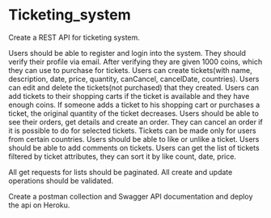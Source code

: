 # Ticketing_system
Create a REST API for ticketing system.

Users should be able to register and login into the system. They should verify their profile via email. After verifying they are given 1000 coins, which they can use to purchase for tickets.
Users can create tickets(with name, description, date, price, quantity, canCancel, cancelDate, countries).
Users can edit and delete the tickets(not purchased) that they created.
Users can add tickets to their shopping carts if the ticket is available and they have enough coins.
If someone adds a ticket to his shopping cart or purchases a ticket, the original quantity of the ticket decreases.
Users should be able to see their orders, get details and create an order. They can cancel an order if it is possible to do for selected tickets.
Tickets can be made only for users from certain countries.
Users should be able to like or unlike a ticket.
Users should be able to add comments on tickets.
Users can get the list of tickets filtered by ticket attributes, they can sort it by like count, date, price.




All get requests for lists should be paginated.
All create and update operations should be validated.

Create a postman collection and Swagger API documentation and deploy the api on Heroku.
